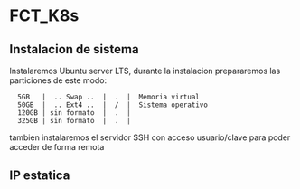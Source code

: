 # FCT_K8s

## Instalacion de sistema
Instalaremos Ubuntu server LTS, durante la instalacion prepararemos las particiones de este modo:

```
  5GB   |  .. Swap ..  |  .  |  Memoria virtual
  50GB  |  .. Ext4 ..  |  /  |  Sistema operativo
  120GB | sin formato  |  .  |  
  325GB | sin formato  |  .  |
```

tambien instalaremos el servidor SSH con acceso usuario/clave para poder acceder de forma remota

## IP estatica
